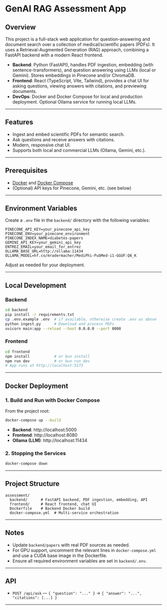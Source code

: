 # GenAI RAG Assessment App

## Overview

This project is a full-stack web application for question-answering and document search over a collection of medical/scientific papers (PDFs). It uses a Retrieval-Augmented Generation (RAG) approach, combining a FastAPI backend with a modern React frontend.

- **Backend**: Python (FastAPI), handles PDF ingestion, embedding (with sentence-transformers), and question answering using LLMs (local or Gemini). Stores embeddings in Pinecone and/or ChromaDB.
- **Frontend**: React (TypeScript, Vite, Tailwind), provides a chat UI for asking questions, viewing answers with citations, and previewing documents.
- **DevOps**: Docker and Docker Compose for local and production deployment. Optional Ollama service for running local LLMs.

---

## Features

- Ingest and embed scientific PDFs for semantic search.
- Ask questions and receive answers with citations.
- Modern, responsive chat UI.
- Supports both local and commercial LLMs (Ollama, Gemini, etc.).

---

## Prerequisites

- [Docker](https://www.docker.com/get-started) and [Docker Compose](https://docs.docker.com/compose/)
- (Optional) API keys for Pinecone, Gemini, etc. (see below)

---

## Environment Variables

Create a `.env` file in the `backend/` directory with the following variables:

```
PINECONE_API_KEY=your_pinecone_api_key
PINECONE_ENV=your_pinecone_environment
PINECONE_INDEX_NAME=diabetes-papers
GEMINI_API_KEY=your_gemini_api_key
ENTREZ_EMAIL=your_email_for_entrez
OLLAMA_BASE_URL=http://ollama:11434
OLLAMA_MODEL=hf.co/mradermacher/MediPhi-PubMed-i1-GGUF:Q6_K
```

Adjust as needed for your deployment.

---

## Local Development

### Backend

```bash
cd backend
pip install -r requirements.txt
cp .env.example .env  # if available, otherwise create .env as above
python ingest.py      # Download and process PDFs
uvicorn main:app --reload --host 0.0.0.0 --port 8000
```

### Frontend

```bash
cd frontend
npm install           # or bun install
npm run dev           # or bun run dev
# App runs at http://localhost:5173
```

---

## Docker Deployment

### 1. Build and Run with Docker Compose

From the project root:

```bash
docker-compose up --build
```

- **Backend**: http://localhost:5000
- **Frontend**: http://localhost:8080
- **Ollama (LLM)**: http://localhost:11434

### 2. Stopping the Services

```bash
docker-compose down
```

---

## Project Structure

```
assessment/
  backend/      # FastAPI backend, PDF ingestion, embedding, API
  frontend/     # React frontend, chat UI
  Dockerfile    # Backend Docker build
  docker-compose.yml  # Multi-service orchestration
```

---

## Notes

- Update `backend/papers` with real PDF sources as needed.
- For GPU support, uncomment the relevant lines in `docker-compose.yml` and use a CUDA base image in the Dockerfile.
- Ensure all required environment variables are set in `backend/.env`.

---

## API

- `POST /api/ask` — `{ "question": "..." }` → `{ "answer": "...", "citations": [...] }`

--- 
